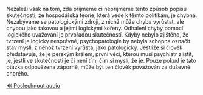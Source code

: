 
Nezáleží však na tom, zda přijmeme či nepřijmeme tento způsob popisu skutečnosti, že hospodářská teorie, která vede k těmto politikám, je chybná. Nezabýváme se patologickými zdroji, z nichž může chyba vyrůstat, ale chybou jako takovou a jejími logickými kořeny. Odhalení chyby pomocí logického uvažování je prvořadou skutečností. Kdyby nebylo zjištěno, že tvrzení je logicky nesprávné, psychopatologie by nebyla schopna označit stav mysli, z něhož tvrzení vyrůstá, jako patologický. Jestliže si člověk představuje, že je perským králem, první věcí, kterou musí psychiatr zjistit, je, jestli ve skutečnosti je či není tím, čím si myslí, že je. Pouze pokud je tato otázka odpovězena záporně, může být ten člověk považován za duševně chorého.

[🔊 Poslechnout audio](/data/7-paragraphs/audio/chapter_62/para_005-Nezle-vak-na-tom-zda-pijmeme-i-nepijmeme-t.mp3)
